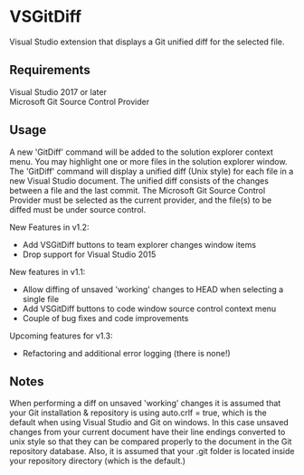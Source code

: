 # VSGitDiff
Visual Studio extension that displays a Git unified diff for the selected file.

## Requirements ##
Visual Studio 2017 or later  
Microsoft Git Source Control Provider

## Usage ##
A new 'GitDiff' command will be added to the solution explorer context menu. You may highlight one or more files in the solution explorer window. The 'GitDiff' command will display a unified diff (Unix style) for each file in a new Visual Studio document. The unified diff consists of the changes between a file and the last commit. The Microsoft Git Source Control Provider must be selected as the current provider, and the file(s) to be diffed must be under source control.

New Features in v1.2:

* Add VSGitDiff buttons to team explorer changes window items
* Drop support for Visual Studio 2015

New features in v1.1:

* Allow diffing of unsaved 'working' changes to HEAD when selecting a single file
* Add VSGitDiff buttons to code window source control context menu
* Couple of bug fixes and code improvements

Upcoming features for v1.3:

* Refactoring and additional error logging (there is none!)

## Notes ##
When performing a diff on unsaved 'working' changes it is assumed that your Git installation & repository is using auto.crlf = true, which is the default when using Visual Studio and Git on windows. In this case unsaved changes from your current document have their line endings converted to unix style so that they can be compared properly to the document in the Git repository database. Also, it is assumed that your .git folder is located inside your repository directory (which is the default.)